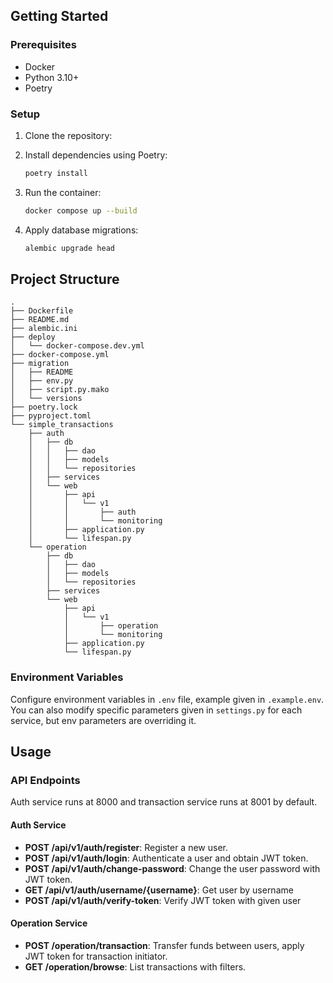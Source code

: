 ## Getting Started

### Prerequisites
- Docker
- Python 3.10+
- Poetry

### Setup

1. Clone the repository:
2. Install dependencies using Poetry:
   ```bash
   poetry install
   ```
   
3. Run the container:
   ```bash
   docker compose up --build
   ```
   
4. Apply database migrations:
   ```bash
   alembic upgrade head
   ```



## Project Structure

```
.
├── Dockerfile
├── README.md
├── alembic.ini
├── deploy
│   └── docker-compose.dev.yml
├── docker-compose.yml
├── migration
│   ├── README
│   ├── env.py
│   ├── script.py.mako
│   └── versions
├── poetry.lock
├── pyproject.toml
└── simple_transactions
    ├── auth
    │   ├── db
    │   │   ├── dao
    │   │   ├── models
    │   │   └── repositories
    │   ├── services
    │   └── web
    │       ├── api
    │       │   └── v1
    │       │       ├── auth
    │       │       └── monitoring
    │       ├── application.py
    │       └── lifespan.py
    └── operation
        ├── db
        │   ├── dao
        │   ├── models
        │   └── repositories
        ├── services
        └── web
            ├── api
            │   └── v1
            │       ├── operation
            │       └── monitoring
            ├── application.py
            └── lifespan.py
```

### Environment Variables

Configure environment variables in `.env` file, example given in `.example.env`.
You can also modify specific parameters given in `settings.py` for each service,
but env parameters are overriding it.


## Usage

### API Endpoints
Auth service runs at 8000 and transaction service runs at 8001 by default.

#### Auth Service
- **POST /api/v1/auth/register**: Register a new user.
- **POST /api/v1/auth/login**: Authenticate a user and obtain JWT token.
- **POST /api/v1/auth/change-password**: Change the user password with JWT token.
- **GET /api/v1/auth/username/{username}**: Get user by username
- **POST /api/v1/auth/verify-token**: Verify JWT token with given user
#### Operation Service
- **POST /operation/transaction**: Transfer funds between users, apply JWT token for transaction initiator.
- **GET /operation/browse**: List transactions with filters.

